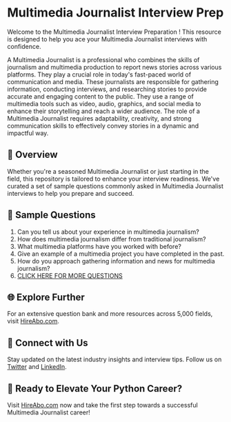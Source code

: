 # Multimedia Journalist Interview Prep

Welcome to the Multimedia Journalist Interview Preparation ! This resource is designed to help you ace your Multimedia Journalist interviews with confidence.

A Multimedia Journalist is a professional who combines the skills of journalism and multimedia production to report news stories across various platforms. They play a crucial role in today's fast-paced world of communication and media. These journalists are responsible for gathering information, conducting interviews, and researching stories to provide accurate and engaging content to the public. They use a range of multimedia tools such as video, audio, graphics, and social media to enhance their storytelling and reach a wider audience. The role of a Multimedia Journalist requires adaptability, creativity, and strong communication skills to effectively convey stories in a dynamic and impactful way.

## 🚀 Overview

Whether you're a seasoned Multimedia Journalist or just starting in the field, this repository is tailored to enhance your interview readiness. We've curated a set of sample questions commonly asked in Multimedia Journalist interviews to help you prepare and succeed.

## 📝 Sample Questions

1. Can you tell us about your experience in multimedia journalism?
2. How does multimedia journalism differ from traditional journalism?
3. What multimedia platforms have you worked with before?
4. Give an example of a multimedia project you have completed in the past.
5. How do you approach gathering information and news for multimedia journalism?
6. [CLICK HERE FOR MORE QUESTIONS](https://hireabo.com/job/8_0_17/Multimedia%20Journalist)

## 🌐 Explore Further

For an extensive question bank and more resources across 5,000 fields, visit [HireAbo.com](https://www.hireabo.com).

## 📱 Connect with Us

Stay updated on the latest industry insights and interview tips. Follow us on [Twitter](https://twitter.com/hireabo) and [LinkedIn](https://www.linkedin.com/in/hire-abo-3609972a8/).

## 🚀 Ready to Elevate Your Python Career?

Visit [HireAbo.com](https://www.hireabo.com) now and take the first step towards a successful Multimedia Journalist career!
